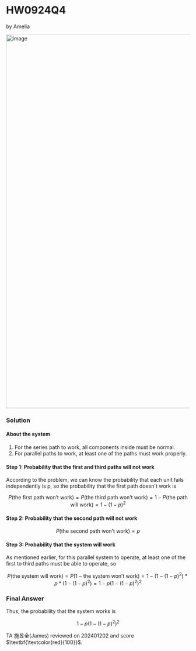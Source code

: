 # HW0924Q4

by Amelia

<img width="1021" alt="image" src="https://github.com/user-attachments/assets/04862f07-d325-4810-807d-76621c74b205">

### Solution

#### About the system

1. For the series path to work, all components inside must be normal.
2. For parallel paths to work, at least one of the paths must work properly.

#### Step 1: Probability that the first and third paths will not work
According to the problem, we can know the probability that each unit fails independently is p, so the probability that the first path doesn't work is

$$
P(\text{the first path won't work}) = P(\text{the third path won't work}) = 1-P(\text{the path will work}) = 1-(1-p)^2
$$

#### Step 2: Probability that the second path will not work 

$$
P(\text{the second path won't work}) = p
$$

#### Step 3: Probability that the system will work
As mentioned earlier, for this parallel system to operate, at least one of the first to third paths must be able to operate, so

$$
P(\text{the system will work}) = P(1-\text{the system won't work}) = 1-(1-(1-p)^2) * p * (1-(1-p)^2) = 1-p(1-(1-p)^2)^2
$$

### Final Answer
Thus, the probability that the system works is 

$$
1-p(1-(1-p)^2)^2
$$

TA 施昱全(James) reviewed on 202401202 and score $\textbf{\textcolor{red}{100}}$. 

